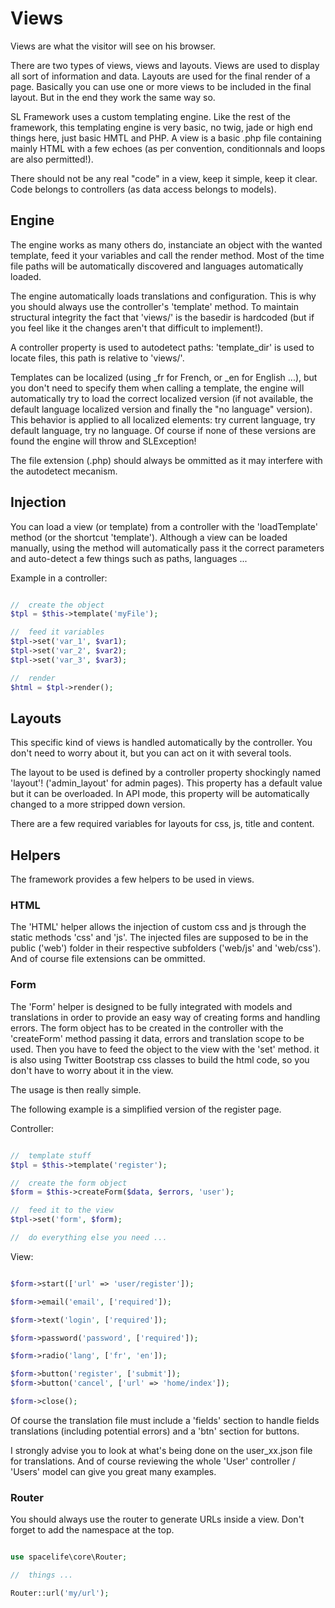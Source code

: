 # Views

Views are what the visitor will see on his browser.

There are two types of views, views and layouts. Views are used to display all sort of information and data. Layouts are used for the final render of a page. Basically you can use one or more views to be included in the final layout. But in the end they work the same way so.

SL Framework uses a custom templating engine. Like the rest of the framework, this templating engine is very basic, no twig, jade or high end things here, just basic HMTL and PHP. A view is a basic .php file containing mainly HTML with a few echoes (as per convention, conditionnals and loops are also permitted!).

There should not be any real "code" in a view, keep it simple, keep it clear. Code belongs to controllers (as data access belongs to models).

## Engine

The engine works as many others do, instanciate an object with the wanted template, feed it your variables and call the render method. Most of the time file paths will be automatically discovered and languages automatically loaded.

The engine automatically loads translations and configuration. This is why you should always use the controller's 'template' method. To maintain structural integrity the fact that 'views/' is the basedir is hardcoded (but if you feel like it the changes aren't that difficult to implement!).

A controller property is used to autodetect paths: 'template_dir' is used to locate files, this path is relative to 'views/'.

Templates can be localized (using _fr for French, or _en for English ...), but you don't need to specify them when calling a template, the engine will automatically try to load the correct localized version (if not available, the default language localized version and finally the "no language" version). This behavior is applied to all localized elements: try current language, try default language, try no language. Of course if none of these versions are found the engine will throw and SLException!

The file extension (.php) should always be ommitted as it may interfere with the autodetect mecanism.

## Injection

You can load a view (or template) from a controller with the 'loadTemplate' method (or the shortcut 'template'). Although a view can be loaded manually, using the method will automatically pass it the correct parameters and auto-detect a few things such as paths, languages ...

Example in a controller:

```php

//  create the object
$tpl = $this->template('myFile');

//  feed it variables
$tpl->set('var_1', $var1);
$tpl->set('var_2', $var2);
$tpl->set('var_3', $var3);

//  render
$html = $tpl->render();

```

## Layouts

This specific kind of views is handled automatically by the controller. You don't need to worry about it, but you can act on it with several tools.

The layout to be used is defined by a controller property shockingly named 'layout'! ('admin_layout' for admin pages). This property has a default value but it can be overloaded. In API mode, this property will be automatically changed to a more stripped down version.

There are a few required variables for layouts for css, js, title and content.

## Helpers

The framework provides a few helpers to be used in views.

### HTML

The 'HTML' helper allows the injection of custom css and js through the static methods 'css' and 'js'. The injected files are supposed to be in the public ('web') folder in their respective subfolders ('web/js' and 'web/css'). And of course file extensions can be ommitted.

### Form

The 'Form' helper is designed to be fully integrated with models and translations in order to provide an easy way of creating forms and handling errors. The form object has to be created in the controller with the 'createForm' method passing it data, errors and translation scope to be used. Then you have to feed the object to the view with the 'set' method. it is also using Twitter Bootstrap css classes to build the html code, so you don't have to worry about it in the view.

The usage is then really simple.

The following example is a simplified version of the register page.

Controller:

```php

//  template stuff
$tpl = $this->template('register');

//  create the form object
$form = $this->createForm($data, $errors, 'user');

//  feed it to the view
$tpl->set('form', $form);

//  do everything else you need ...

```

View:

```php

$form->start(['url' => 'user/register']);

$form->email('email', ['required']);

$form->text('login', ['required']);

$form->password('password', ['required']);

$form->radio('lang', ['fr', 'en']);

$form->button('register', ['submit']);
$form->button('cancel', ['url' => 'home/index']);

$form->close();

```

Of course the translation file must include a 'fields' section to handle fields translations (including potential errors) and a 'btn' section for buttons.

I strongly advise you to look at what's being done on the user_xx.json file for translations. And of course reviewing the whole 'User' controller / 'Users' model can give you great many examples.

### Router

You should always use the router to generate URLs inside a view. Don't forget to add the namespace at the top.

```php

use spacelife\core\Router;

//  things ...

Router::url('my/url');

```
